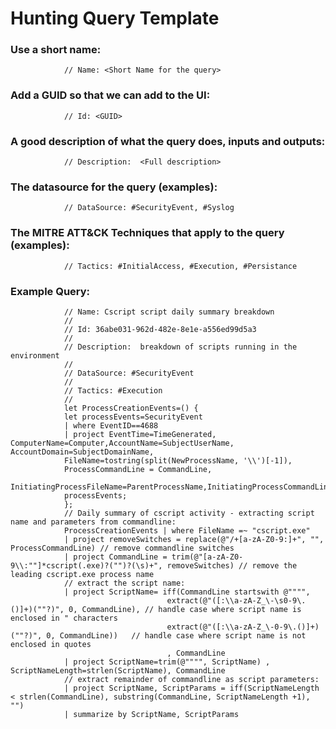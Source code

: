 # Hunting Query Template

### Use a short name:
				// Name: <Short Name for the query>

### Add a GUID so that we can add to the UI:
				// Id: <GUID>

### A good description of what the query does, inputs and outputs:
				// Description:  <Full description>

### The datasource for the query (examples):
				// DataSource: #SecurityEvent, #Syslog

### The MITRE ATT&CK Techniques that apply to the query (examples):
				// Tactics: #InitialAccess, #Execution, #Persistance

### Example Query:
				// Name: Cscript script daily summary breakdown
				//
				// Id: 36abe031-962d-482e-8e1e-a556ed99d5a3
				//
				// Description:  breakdown of scripts running in the environment
				//
				// DataSource: #SecurityEvent
				//
				// Tactics: #Execution
				//
				let ProcessCreationEvents=() {
				let processEvents=SecurityEvent
				| where EventID==4688
				| project EventTime=TimeGenerated, ComputerName=Computer,AccountName=SubjectUserName, AccountDomain=SubjectDomainName,
				FileName=tostring(split(NewProcessName, '\\')[-1]),
				ProcessCommandLine = CommandLine,
				InitiatingProcessFileName=ParentProcessName,InitiatingProcessCommandLine="",InitiatingProcessParentFileName="";
				processEvents;
				};
				// Daily summary of cscript activity - extracting script name and parameters from commandline:
				ProcessCreationEvents | where FileName =~ "cscript.exe"
				| project removeSwitches = replace(@"/+[a-zA-Z0-9:]+", "", ProcessCommandLine) // remove commandline switches
				| project CommandLine = trim(@"[a-zA-Z0-9\\:""]*cscript(.exe)?("")?(\s)+", removeSwitches) // remove the leading cscript.exe process name
				// extract the script name:
				| project ScriptName= iff(CommandLine startswith @"""",
				                       extract(@"([:\\a-zA-Z_\-\s0-9\.()]+)(""?)", 0, CommandLine), // handle case where script name is enclosed in " characters
				                       extract(@"([:\\a-zA-Z_\-0-9\.()]+)(""?)", 0, CommandLine))   // handle case where script name is not enclosed in quotes
				                       , CommandLine
				| project ScriptName=trim(@"""", ScriptName) , ScriptNameLength=strlen(ScriptName), CommandLine
				// extract remainder of commandline as script parameters:
				| project ScriptName, ScriptParams = iff(ScriptNameLength < strlen(CommandLine), substring(CommandLine, ScriptNameLength +1), "")
				| summarize by ScriptName, ScriptParams
